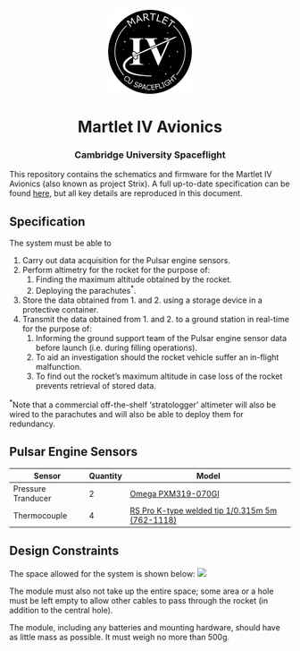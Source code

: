 <p align="center">
	<img width="150px" src="img/logo.png">
	<h1 align="center">Martlet IV Avionics</h1>
	<h3 align="center">Cambridge University Spaceflight</h3>
</p>

This repository contains the schematics and firmware for the Martlet IV
Avionics (also known as project Strix). A full up-to-date specification
can be found [here][spec], but all key details are reproduced in this
document.

## Specification
The system must be able to
1. Carry out data acquisition for the Pulsar engine sensors.
2. Perform altimetry for the rocket for the purpose of:
	1. Finding the maximum altitude obtained by the rocket.
	2. Deploying the parachutes<sup>*</sup>.
3. Store the data obtained from 1. and 2. using a storage device in a
	protective container.
4. Transmit the data obtained from 1. and 2. to a ground station in
	real-time for the purpose of:
	1. Informing the ground support team of the Pulsar engine sensor
		data before launch (i.e. during filling operations).
	2. To aid an investigation should the rocket vehicle suffer an
		in-flight malfunction.
	3. To find out the rocket’s maximum altitude in case loss of
		the rocket prevents retrieval of stored data.

<sup>*</sup>Note that a commercial off-the-shelf ‘stratologger’ altimeter
	will also be wired to the parachutes and will also be able to
	deploy them for redundancy.
	
	
## Pulsar Engine Sensors
Sensor             | Quantity | Model
------------------ | -------- | --------------------------------------------------------
Pressure Tranducer | 2        | [Omega PXM319-070GI][p_sensor]
Thermocouple       | 4        | [RS Pro K-type welded tip 1/0.315m 5m (762-1118)][t_sensor]


## Design Constraints
The space allowed for the system is shown below:
![][drawing]

The module must also not take up the entire space; some area or a hole
must be left empty to allow other cables to pass through the rocket
(in addition to the central hole).

The module, including any batteries and mounting hardware, should have
as little mass as possible. It must weigh no more than 500g.

[spec]: https://docs.google.com/document/d/1wuNd2ukuNRVKfNca_YTkUf5Qp6ZxcXcQoBAJ7XX6a5Y
[p_sensor]: https://br.omega.com/omegaFiles/pressure/pdf/PXM309.pdf
[t_sensor]: https://docs.rs-online.com/4918/0900766b815bb169.pdf
[drawing]: img/drawing.png
